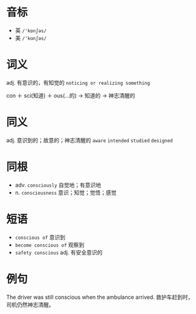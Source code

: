 # 音标

- 英 `/'kɒnʃəs/`
- 美 `/'kɑnʃəs/`

# 词义

adj. 有意识的，有知觉的
`noticing or realizing something`



con ＋ sci(知道) ＋ ous(…的) → 知道的 → 神志清醒的

# 同义

adj. 意识到的；故意的；神志清醒的
`aware` `intended` `studied` `designed`

# 同根

- adv. `consciously` 自觉地；有意识地
- n. `consciousness` 意识；知觉；觉悟；感觉

# 短语

- `conscious of` 意识到
- `become conscious of` 观察到
- `safety conscious` adj. 有安全意识的

# 例句

The driver was still conscious when the ambulance arrived.
救护车赶到时，司机仍然神志清醒。


